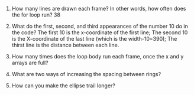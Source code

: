 1. How many lines are drawn each frame? In other words, how often does the for loop run?
  38
2. What do the first, second, and third appearances of the number 10 do in the code?
  The first 10 is the x-coordinate of the first line; The second 10 is the X-coordinate of the last line (which is the width-10=390); The thirst line is the distance between each line.
  
1. How many times does the loop body run each frame, once the x and y arrays are full?

2. What are two ways of increasing the spacing between rings?

3. How can you make the ellipse trail longer?

